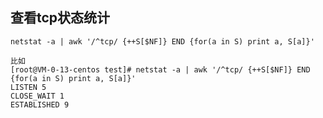 
## 查看tcp状态统计
    
    netstat -a | awk '/^tcp/ {++S[$NF]} END {for(a in S) print a, S[a]}'

    比如
    [root@VM-0-13-centos test]# netstat -a | awk '/^tcp/ {++S[$NF]} END {for(a in S) print a, S[a]}'
    LISTEN 5
    CLOSE_WAIT 1
    ESTABLISHED 9